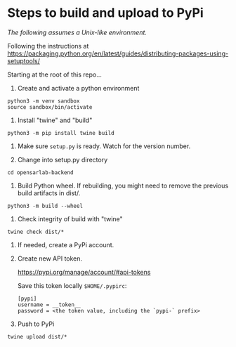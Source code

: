 # Steps to build and upload to PyPi

*The following assumes a Unix-like environment.*

Following the instructions at https://packaging.python.org/en/latest/guides/distributing-packages-using-setuptools/

Starting at the root of this repo...

1. Create and activate a python environment

```
python3 -m venv sandbox
source sandbox/bin/activate
```

1. Install "twine" and "build"

```
python3 -m pip install twine build
```

1. Make sure `setup.py` is ready. Watch for the version number.

1. Change into setup.py directory

```
cd opensarlab-backend
```

1. Build Python wheel. If rebuilding, you might need to remove the previous build artifacts in dist/.

```
python3 -m build --wheel
```

1. Check integrity of build with "twine"

```
twine check dist/*
```

1. If needed, create a PyPi account. 

1. Create new API token.

    https://pypi.org/manage/account/#api-tokens

    Save this token locally `$HOME/.pypirc`:

    ```
    [pypi]
    username = __token__
    password = <the token value, including the `pypi-` prefix>
    ```

1. Push to PyPi

```
twine upload dist/*
```